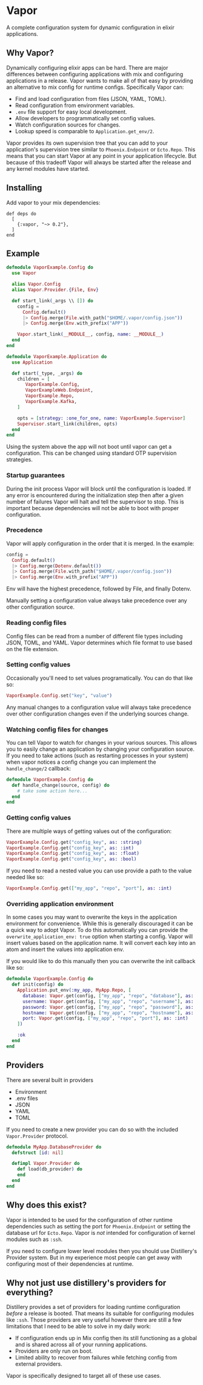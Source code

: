 # Vapor

A complete configuration system for dynamic configuration in elixir
applications.

## Why Vapor?

Dynamically configuring elixir apps can be hard. There are major
differences between configuring applications with mix and configuring
applications in a release. Vapor wants to make all of that easy by
providing an alternative to mix config for runtime configs. Specifically Vapor can:

  * Find and load configuration from files (JSON, YAML, TOML).
  * Read configuration from environment variables.
  * `.env` file support for easy local development.
  * Allow developers to programmatically set config values.
  * Watch configuration sources for changes.
  * Lookup speed is comparable to `Application.get_env/2`.

Vapor provides its own supervision tree that you can add to your
application's supervision tree similar to `Phoenix.Endpoint` or
`Ecto.Repo`. This means that you can start Vapor at any point in your application
lifecycle. But because of this tradeoff Vapor will always be started after the
release and any kernel modules have started.

## Installing

Add vapor to your mix dependencies:

```
def deps do
  [
    {:vapor, "~> 0.2"},
  ]
end
```

## Example

```elixir
defmodule VaporExample.Config do
  use Vapor

  alias Vapor.Config
  alias Vapor.Provider.{File, Env}

  def start_link(_args \\ []) do
    config =
      Config.default()
      |> Config.merge(File.with_path("$HOME/.vapor/config.json"))
      |> Config.merge(Env.with_prefix("APP"))

    Vapor.start_link(__MODULE__, config, name: __MODULE__)
  end
end

defmodule VaporExample.Application do
  use Application

  def start(_type, _args) do
    children = [
       VaporExample.Config,
       VaporExampleWeb.Endpoint,
       VaporExample.Repo,
       VaporExample.Kafka,
    ]

    opts = [strategy: :one_for_one, name: VaporExample.Supervisor]
    Supervisor.start_link(children, opts)
  end
end
```

Using the system above the app will not boot until vapor can get
a configuration. This can be changed using standard OTP supervision
strategies.

### Startup guarantees

During the init process Vapor will block until the configuration is loaded. If any error is encountered during the initialization step then after a given number of failures Vapor will halt and tell the supervisor to stop. This is important because dependencies will not be able to boot with proper configuration.

### Precedence

Vapor will apply configuration in the order that it is merged. In the example:

```elixir
config =
  Config.default()
  |> Config.merge(Dotenv.default())
  |> Config.merge(File.with_path("$HOME/.vapor/config.json"))
  |> Config.merge(Env.with_prefix("APP"))
```

Env will have the highest precedence, followed by File, and finally Dotenv.

Manually setting a configuration value always take precedence over any other configuration source.

### Reading config files

Config files can be read from a number of different file types including
JSON, TOML, and YAML. Vapor determines which file format to use based on the file extension.

### Setting config values

Occasionally you'll need to set values programatically. You can do that
like so:

```elixir
VaporExample.Config.set("key", "value")
```

Any manual changes to a configuration value will always take precedence over
other configuration changes even if the underlying sources change.

### Watching config files for changes

You can tell Vapor to watch for changes in your various sources. This
allows you to easily change an application by changing your configuration
source. If you need to take actions (such as restarting processes in your
system) when vapor notices a config change you can implement the
`handle_change/2` callback:

```elixir
defmodule VaporExample.Config do
  def handle_change(source, config) do
    # take some action here...
  end
end
```

### Getting config values

There are multiple ways of getting values out of the configuration:

```elixir
VaporExample.Config.get("config_key", as: :string)
VaporExample.Config.get("config_key", as: :int)
VaporExample.Config.get("config_key", as: :float)
VaporExample.Config.get("config_key", as: :bool)
```

If you need to read a nested value you can use provide a path to the value
needed like so:

```elixir
VaporExample.Config.get(["my_app", "repo", "port"], as: :int)
```

### Overriding application environment

In some cases you may want to overwrite the keys in the application
environment for convenience. While this is generally discouraged it can be
a quick way to adopt Vapor. To do this automatically you can provide the
`overwrite_application_env: true` option when starting a config. Vapor
will insert values based on the application name. It will convert each key
into an atom and insert the values into application env.

If you would like to do this manually then you can overwrite the init
callback like so:

```elixir
defmodule VaporExample.Config do
  def init(config) do
    Application.put_env(:my_app, MyApp.Repo, [
      database: Vapor.get(config, ["my_app", "repo", "database"], as: :string),
      username: Vapor.get(config, ["my_app", "repo", "username"], as: :string),
      password: Vapor.get(config, ["my_app", "repo", "password"], as: :string),
      hostname: Vapor.get(config, ["my_app", "repo", "hostname"], as: :string),
      port: Vapor.get(config, ["my_app", "repo", "port"], as: :int)
    ])

    :ok
  end
end
```

## Providers

There are several built in providers

 - Environment
 - .env files
 - JSON
 - YAML
 - TOML

If you need to create a new provider you can do so with the included
`Vapor.Provider` protocol.

```elixir
defmodule MyApp.DatabaseProvider do
  defstruct [id: nil]

  defimpl Vapor.Provider do
    def load(db_provider) do
    end
  end
end
```

## Why does this exist?

Vapor is intended to be used for the configuration of other runtime dependencies
such as setting the port for `Phoenix.Endpoint` or setting the database url for `Ecto.Repo`.
Vapor is *not* intended for configuration of kernel modules such as `:ssh`.

If you need to configure lower level modules then you should use Distillery's Provider
system. But in my experience most people can get away with configuring most of
their dependencies at runtime.

## Why not just use distillery's providers for everything?

Distillery provides a set of providers for loading runtime configuration *before*
a release is booted. That means its suitable for configuring modules like `:ssh`.
Those providers are very useful however there are still a few limitations that I
need to be able to solve in my daily work:

* If configuration ends up in Mix config then its still functioning as a global and is shared across all of your running applications.
* Providers are only run on boot.
* Limited ability to recover from failures while fetching config from external providers.

Vapor is specifically designed to target all of these use cases.


